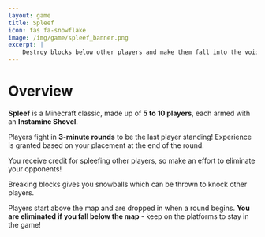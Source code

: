 ```yaml
---
layout: game
title: Spleef
icon: fas fa-snowflake
image: /img/game/spleef_banner.png
excerpt: |
    Destroy blocks below other players and make them fall into the void! Stay on the platform and survive until the end to win.
---
```


# Overview

**Spleef** is a Minecraft classic, made up of **5 to 10 players**, each armed with an **Instamine Shovel**.

Players fight in **3-minute rounds** to be the last player standing! Experience is granted based on your placement at the end of the round.

You receive credit for spleefing other players, so make an effort to eliminate your opponents!

Breaking blocks gives you snowballs which can be thrown to knock other players.

Players start above the map and are dropped in when a round begins. **You are eliminated if you fall below the map** - keep on the platforms to stay in the game!

